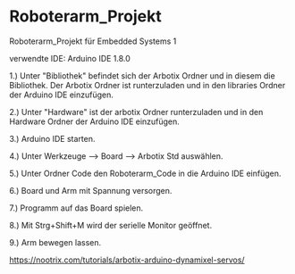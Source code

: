 # Roboterarm_Projekt
Roboterarm_Projekt für Embedded Systems 1

verwendte IDE: Arduino IDE 1.8.0

1.) Unter "Bibliothek" befindet sich der Arbotix Ordner und in diesem die Bibliothek. Der Arbotix Ordner ist runterzuladen und in den libraries Ordner der Arduino IDE einzufügen.

2.) Unter "Hardware" ist der arbotix Ordner runterzuladen und in den Hardware Ordner der Arduino IDE einzufügen.

3.) Arduino IDE starten.

4.) Unter Werkzeuge --> Board --> Arbotix Std auswählen.

5.) Unter Ordner Code den Roboterarm_Code in die Arduino IDE einfügen.

6.) Board und Arm mit Spannung versorgen. 

7.) Programm auf das Board spielen.

8.) Mit Strg+Shift+M wird der serielle Monitor geöffnet.

9.) Arm bewegen lassen.



https://nootrix.com/tutorials/arbotix-arduino-dynamixel-servos/
